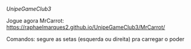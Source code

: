 *UnipeGameClub3*

Jogue agora MrCarrot:
https://raphaelmarques2.github.io/UnipeGameClub3/MrCarrot/

Comandos: segure as setas (esquerda ou direita) pra carregar o poder
